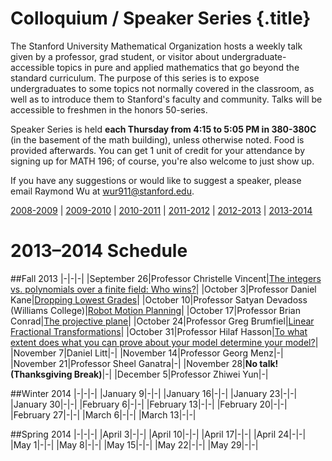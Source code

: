 # Colloquium / Speaker Series {.title}

The Stanford University Mathematical Organization hosts a weekly talk given by
a professor, grad student, or visitor about undergraduate-accessible topics in
pure and applied mathematics that go beyond the standard curriculum. The
purpose of this series is to expose undergraduates to some topics not normally
covered in the classroom, as well as to introduce them to Stanford's faculty
and community. Talks will be accessible to freshmen in the honors 50-series.

Speaker Series is held **each Thursday from 4:15 to 5:05 PM in 380-380C**
(in the basement of the math building), unless otherwise noted. Food is
provided afterwards. You can get 1 unit of credit for your attendance by
signing up for MATH 196; of course, you're also welcome to just show up.

If you have any suggestions or would like to suggest a speaker, please email
Raymond Wu at wur911@stanford.edu.

[2008-2009](/old/speakers/2009) | [2009-2010](/old/speakers/2010) | [2010-2011](/old/speakers/2011) | [2011-2012](/old/speakers/2012) | [2012-2013](/old/speakers/2013) | [2013-2014](speakers.html)

# 2013&ndash;2014 Schedule

##Fall 2013
|-|-|-|
|September 26|Professor Christelle Vincent|[The integers vs. polynomials over a finite field: Who wins?](/pdfs/speakers/sept26.pdf)|
|October 3|Professor Daniel Kane|[Dropping Lowest Grades](/pdfs/speakers/oct3.pdf)|
|October 10|Professor Satyan Devadoss (Williams College)|[Robot Motion Planning](/pdfs/speakers/oct10.pdf)|
|October 17|Professor Brian Conrad|[The projective plane](/pdfs/speakers/oct17.pdf)|
|October 24|Professor Greg Brumfiel|[Linear Fractional Transformations](/pdfs/speakers/oct24.pdf)|
|October 31|Professor Hilaf Hasson|[To what extent does what you can prove about your model determine your model?](/pdfs/speakers/oct31.pdf)|
|November 7|Daniel Litt|-|
|November 14|Professor Georg Menz|-|
|November 21|Professor Sheel Ganatra|-|
|November 28|<b>No talk! (Thanksgiving Break)</b>|-|
|December 5|Professor Zhiwei Yun|-|

##Winter 2014
|-|-|-|
|January 9|-|-|
|January 16|-|-|
|January 23|-|-|
|January 30|-|-|
|February 6|-|-|
|February 13|-|-|
|February 20|-|-|
|February 27|-|-|
|March 6|-|-|
|March 13|-|-|

##Spring 2014
|-|-|-|
|April 3|-|-|
|April 10|-|-|
|April 17|-|-|
|April 24|-|-|
|May 1|-|-|
|May 8|-|-|
|May 15|-|-|
|May 22|-|-|
|May 29|-|-|
